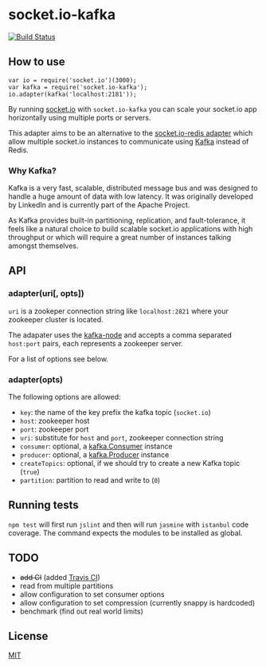# socket.io-kafka

[![Build Status](https://travis-ci.org/ghermeto/socket.io-kafka.svg?branch=master)](https://travis-ci.org/ghermeto/socket.io-kafka)

## How to use

```node
var io = require('socket.io')(3000);
var kafka = require('socket.io-kafka');
io.adapter(kafka('localhost:2181'));
```

By running [socket.io](http://socket.io/) with `socket.io-kafka` you can scale
your socket.io app horizontally using multiple ports or servers.

This adapter aims to be an alternative to the
[socket.io-redis adapter](https://www.npmjs.com/package/socket.io-redis) which
allow multiple socket.io instances to communicate using
[Kafka](http://kafka.apache.org/) instead of Redis.

### Why Kafka?

Kafka is a very fast, scalable, distributed message bus and was designed to
handle a huge amount of data with low latency. It was originally developed by
LinkedIn and is currently part of the Apache Project.

As Kafka provides built-in partitioning, replication, and fault-tolerance,
it feels like a natural choice to build scalable socket.io applications with
high throughput or which will require a great number of instances talking
amongst themselves.

## API

### adapter(uri[, opts])

`uri` is a zookeper connection string like `localhost:2821` where your
zookeeper cluster is located.

The adapater uses the [kafka-node](https://www.npmjs.com/package/kafka-node)
and accepts a comma separated `host:port` pairs, each represents a zookeeper
server.

For a list of options see below.

### adapter(opts)

The following options are allowed:

- `key`: the name of the key prefix the kafka topic (`socket.io`)
- `host`: zookeeper host
- `port`: zookeeper port
- `uri`: substitute for `host` and `port`, zookeeper connection string
- `consumer`: optional, a [kafka.Consumer](https://www.npmjs.com/package/kafka-node#consumer) instance
- `producer`: optional, a [kafka.Producer](https://www.npmjs.com/package/kafka-node#producer) instance
- `createTopics`: optional, if we should try to create a new Kafka topic (`true`)
- `partition`: partition to read and write to (`0`)

## Running tests

`npm test` will first run `jslint` and then will run `jasmine` with `istanbul` 
code coverage. The command expects the modules to be installed as global.

## TODO

- ~~add CI~~ (added [Travis CI](https://travis-ci.org))
- read from multiple partitions
- allow configuration to set consumer options
- allow configuration to set compression (currently snappy is hardcoded)
- benchmark (find out real world limits)

## License

[MIT](http://opensource.org/licenses/MIT)